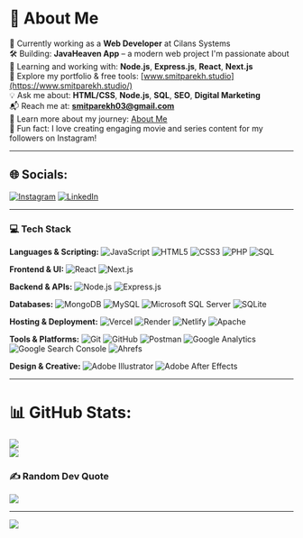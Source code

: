 # 💫 About Me

🚀 Currently working as a **Web Developer** at Cilans Systems  
🛠️ Building: **JavaHeaven App** – a modern web project I'm passionate about  
🌱 Learning and working with: **Node.js**, **Express.js**, **React**, **Next.js**  
📂 Explore my portfolio & free tools: [www.smitparekh.studio](https://www.smitparekh.studio/)  
💡 Ask me about: **HTML/CSS**, **Node.js**, **SQL**, **SEO**, **Digital Marketing**  
📬 Reach me at: **smitparekh03@gmail.com**  
📄 Learn more about my journey: [About Me](https://www.smitparekh.studio/about)  
🎥 Fun fact: I love creating engaging movie and series content for my followers on Instagram!

---


## 🌐 Socials:
[![Instagram](https://img.shields.io/badge/Instagram-%23E4405F.svg?logo=Instagram&logoColor=white)](https://instagram.com/hunteredits_2.0) 
[![LinkedIn](https://img.shields.io/badge/LinkedIn-%230077B5.svg?logo=linkedin&logoColor=white)](https://www.linkedin.com/in/smit-parekh-n) 

---

### 💻 Tech Stack

**Languages & Scripting:**
![JavaScript](https://img.shields.io/badge/javascript-%23323330.svg?style=for-the-badge\&logo=javascript\&logoColor=%23F7DF1E)
![HTML5](https://img.shields.io/badge/html5-%23E34F26.svg?style=for-the-badge\&logo=html5\&logoColor=white)
![CSS3](https://img.shields.io/badge/css3-%231572B6.svg?style=for-the-badge\&logo=css3\&logoColor=white)
![PHP](https://img.shields.io/badge/php-%23777BB4.svg?style=for-the-badge\&logo=php\&logoColor=white)
![SQL](https://img.shields.io/badge/sql-%2307405e.svg?style=for-the-badge\&logo=sqlite\&logoColor=white)

**Frontend & UI:**
![React](https://img.shields.io/badge/react-%2320232a.svg?style=for-the-badge\&logo=react\&logoColor=%2361DAFB)
![Next.js](https://img.shields.io/badge/next.js-%23000000.svg?style=for-the-badge\&logo=next.js\&logoColor=white)

**Backend & APIs:**
![Node.js](https://img.shields.io/badge/node.js-339933.svg?style=for-the-badge\&logo=node.js\&logoColor=white)
![Express.js](https://img.shields.io/badge/express.js-%23404d59.svg?style=for-the-badge\&logo=express\&logoColor=%2361DAFB)

**Databases:**
![MongoDB](https://img.shields.io/badge/MongoDB-%234ea94b.svg?style=for-the-badge\&logo=mongodb\&logoColor=white)
![MySQL](https://img.shields.io/badge/mysql-4479A1.svg?style=for-the-badge\&logo=mysql\&logoColor=white)
![Microsoft SQL Server](https://img.shields.io/badge/Microsoft%20SQL%20Server-CC2927?style=for-the-badge\&logo=microsoft%20sql%20server\&logoColor=white)
![SQLite](https://img.shields.io/badge/sqlite-%2307405e.svg?style=for-the-badge\&logo=sqlite\&logoColor=white)

**Hosting & Deployment:**
![Vercel](https://img.shields.io/badge/vercel-%23000000.svg?style=for-the-badge\&logo=vercel\&logoColor=white)
![Render](https://img.shields.io/badge/render-%23000000.svg?style=for-the-badge\&logo=render\&logoColor=white)
![Netlify](https://img.shields.io/badge/netlify-%23000000.svg?style=for-the-badge\&logo=netlify\&logoColor=#00C7B7)
![Apache](https://img.shields.io/badge/apache-%23D42029.svg?style=for-the-badge\&logo=apache\&logoColor=white)

**Tools & Platforms:**
![Git](https://img.shields.io/badge/git-%23F05033.svg?style=for-the-badge\&logo=git\&logoColor=white)
![GitHub](https://img.shields.io/badge/github-%23121011.svg?style=for-the-badge\&logo=github\&logoColor=white)
![Postman](https://img.shields.io/badge/Postman-FF6C37?style=for-the-badge\&logo=postman\&logoColor=white)
![Google Analytics](https://img.shields.io/badge/Google%20Analytics-ff6f00?style=for-the-badge\&logo=googleanalytics\&logoColor=white)
![Google Search Console](https://img.shields.io/badge/Search%20Console-4285F4?style=for-the-badge\&logo=google\&logoColor=white)
![Ahrefs](https://img.shields.io/badge/Ahrefs-0000FF?style=for-the-badge\&logo=ahrefs\&logoColor=white)

**Design & Creative:**
![Adobe Illustrator](https://img.shields.io/badge/adobe%20illustrator-%23FF9A00.svg?style=for-the-badge\&logo=adobe%20illustrator\&logoColor=white)
![Adobe After Effects](https://img.shields.io/badge/Adobe%20After%20Effects-9999FF.svg?style=for-the-badge\&logo=Adobe%20After%20Effects\&logoColor=white)

---



# 📊 GitHub Stats:
<!--  ![](https://github-readme-stats.vercel.app/api?username=SmitParekh84&theme=synthwave&hide_border=false&include_all_commits=false&count_private=false)<br/>  -->
![](https://github-readme-streak-stats.herokuapp.com/?user=SmitParekh84&theme=synthwave&hide_border=false)<br/>
![](https://github-readme-stats.vercel.app/api/top-langs/?username=SmitParekh84&theme=synthwave&hide_border=false&include_all_commits=false&count_private=false&layout=compact)


### ✍️ Random Dev Quote
![](https://quotes-github-readme.vercel.app/api?type=horizontal&theme=light)

---
[![](https://visitcount.itsvg.in/api?id=SmitParekh84&icon=5&color=11)](https://visitcount.itsvg.in)

